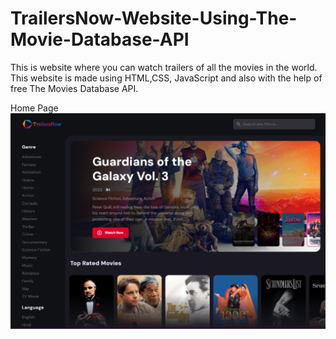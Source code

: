 # TrailersNow-Website-Using-The-Movie-Database-API
This is website where you can watch trailers of all the movies in the world. This website is made using HTML,CSS, JavaScript and also with the help of free The Movies Database API.

Home Page
![alt text](./img/Screenshot%202023-07-24%20154914.png)